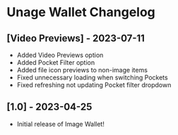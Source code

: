 # Unage Wallet Changelog

## [Video Previews] - 2023-07-11

- Added Video Previews option
- Added Pocket Filter option
- Added file icon previews to non-image items
- Fixed unnecessary loading when switching Pockets
- Fixed refreshing not updating Pocket filter dropdown

## [1.0] - 2023-04-25

- Initial release of Image Wallet!
